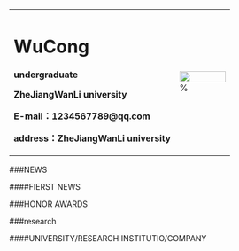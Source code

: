 <table border="0">
  <tr>
    <td width="75%">
      <h1>WuCong</h1>
      <p><b>undergraduate</b></p>
      <p><b>ZheJiangWanLi university</b></p>
      <p><b>E-mail：1234567789@qq.com</b></p>
      <p><b>address：ZheJiangWanLi university</b></p>
    </td>
    <td width="25%">
      <img src="/zhengjianzhao.jpg" width="100%">      % 
    </td>
  </tr>
</table>
###NEWS

####FIERST NEWS

###HONOR AWARDS

###research

####UNIVERSITY/RESEARCH INSTITUTIO/COMPANY
